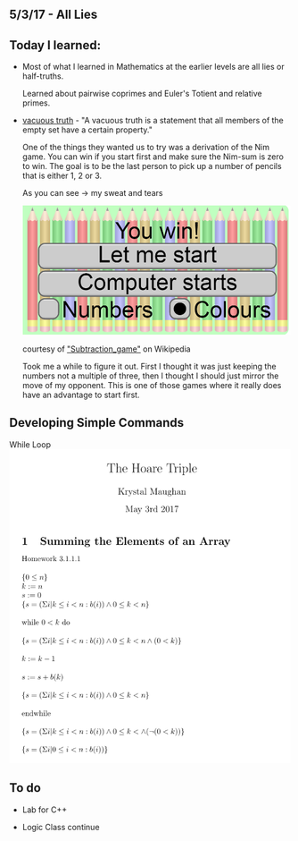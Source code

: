 ## 5/3/17 - All Lies

## Today I learned:

- Most of what I learned in Mathematics at the earlier levels are all lies or half-truths.

  Learned about pairwise coprimes and Euler's Totient and relative primes. 
  
- [vacuous truth](https://en.wikipedia.org/wiki/Vacuous_truth) - "A vacuous truth is a statement that all members of the empty set
  have a certain property."
  
  One of the things they wanted us to try was a derivation of the Nim game. 
  You can win if you start first and make sure the Nim-sum is zero to win.
  The goal is to be the last person to pick up a number of pencils
  that is either 1, 2 or 3. 
  
  As you can see -> my sweat and tears 
  
  ![NimWin](/images/nim.png)
  
  courtesy of ["Subtraction_game"](https://upload.wikimedia.org/wikipedia/commons/4/4d/Subtraction_game_SMIL.svg) on Wikipedia
  
  Took me a while to figure it out. First I thought it was just
  keeping the numbers not a multiple of three, 
  then I thought I should just mirror the move of my opponent.
  This is one of those games where it really does have an 
  advantage to start first. 
  
## Developing Simple Commands

  While Loop
  ![WhileLoop](/images/h_8_001.png)
  
## To do 

- Lab for C++

- Logic Class continue 
